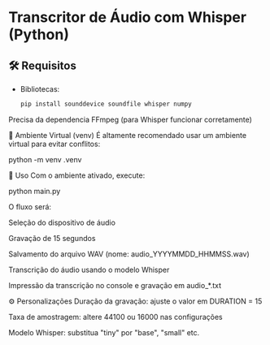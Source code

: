 # Transcritor de Áudio com Whisper (Python)

## 🛠️ Requisitos

- Bibliotecas:
  ```bash
  pip install sounddevice soundfile whisper numpy
  ```

Precisa da dependencia FFmpeg (para Whisper funcionar corretamente)

🔧 Ambiente Virtual (venv)
É altamente recomendado usar um ambiente virtual para evitar conflitos:

python -m venv .venv

🏃 Uso
Com o ambiente ativado, execute:

python main.py

O fluxo será:

Seleção do dispositivo de áudio

Gravação de 15 segundos

Salvamento do arquivo WAV (nome: audio_YYYYMMDD_HHMMSS.wav)

Transcrição do áudio usando o modelo Whisper

Impressão da transcrição no console e gravação em audio\_\*.txt

⚙️ Personalizações
Duração da gravação: ajuste o valor em DURATION = 15

Taxa de amostragem: altere 44100 ou 16000 nas configurações

Modelo Whisper: substitua "tiny" por "base", "small" etc.
